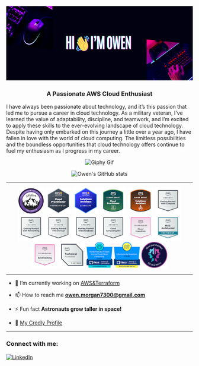<img src="https://raw.githubusercontent.com/O-Morgan/O-Morgan/main/GitHub%20Banner.png" width="1000" height="200">


<h3 align="center">A Passionate AWS Cloud Enthusiast</h3> 

I have always been passionate about technology, and it’s this passion that led me to pursue a career in cloud technology. As a military veteran, I’ve learned the value of adaptability, discipline, and teamwork, and I’m excited to apply these skills to the ever-evolving landscape of cloud technology. Despite having only embarked on this journey a little over a year ago, I have fallen in love with the world of cloud computing. The limitless possibilities and the boundless opportunities that cloud technology offers continue to fuel my enthusiasm as I progress in my career.

<p align="center">
  <img src="https://media.giphy.com/media/qgQUggAC3Pfv687qPC/giphy.gif" alt="Giphy Gif">
</p>


<div align="center">

![Owen's GitHub stats](https://github-readme-stats.vercel.app/api?username=O-Morgan&theme=radical&show_icons=true)</div>

---

<p align="center">
  <img src="https://github.com/O-Morgan/O-Morgan/blob/main/cpb-terraformer-badge.svg" width="70">
  <img src="https://github.com/O-Morgan/O-Morgan/blob/main/aws-certified-cloud-practitioner.png" width="70">
  <img src="https://github.com/O-Morgan/O-Morgan/blob/main/aws-certified-solutions-architect-associate.png" width="70">
  <img src="https://github.com/O-Morgan/O-Morgan/blob/main/aws-cloud-quest-cloud-practitioner.png" width="70">
  <img src="https://github.com/O-Morgan/O-Morgan/blob/main/aws-cloud-quest-solutions-architect.png" width="70">
  <img src="https://github.com/O-Morgan/O-Morgan/blob/main/aws-educate-getting-started-with-compute.png" width="70">
  <img src="https://github.com/O-Morgan/O-Morgan/blob/main/aws-educate-getting-started-with-networking.png" width="70">
  <img src="https://github.com/O-Morgan/O-Morgan/blob/main/aws-educate-getting-started-with-storage.png" width="70">
  <img src="https://github.com/O-Morgan/O-Morgan/blob/main/aws-educate-getting-started-with-databases.png" width="70">
  <img src="https://github.com/O-Morgan/O-Morgan/blob/main/aws-educate-introduction-to-cloud-101.png" width="70">
  <img src="https://github.com/O-Morgan/O-Morgan/blob/main/aws-knowledge-cloud-essentials.png" width="70">
  <img src="https://github.com/O-Morgan/O-Morgan/blob/main/well-architected-proficient.png" width="70">
  <img src="https://github.com/O-Morgan/O-Morgan/blob/main/aws-knowledge-architecting.png" width="70">
  <img src="https://github.com/O-Morgan/O-Morgan/blob/main/aws-partner-technical-accredited%20(1).png" width="70">
  <img src="https://github.com/O-Morgan/O-Morgan/blob/main/lfs200.png" width="70">
  <img src="https://github.com/O-Morgan/O-Morgan/blob/main/lfc108-cybersecurity-essentials.png" width="70">
  <img src="https://github.com/O-Morgan/O-Morgan/blob/main/badge-gitops.png" width="70">
  </p>


---

- 🔭 I’m currently working on [AWS&Terraform](https://github.com/O-Morgan/terraform-beginner-bootcamp-2023)

- 📫 How to reach me **owen.morgan7300@gmail.com**

- ⚡ Fun fact **Astronauts grow taller in space!**

- 🌱 [My Credly Profile](https://www.credly.com/users/owen-morgan.4778d523)

---

<h3 align="left">Connect with me:</h3>
<p align="left">
  <a href="https://www.linkedin.com/in/owen-morgan7300" target="blank">
    <img align="center" src="https://raw.githubusercontent.com/rahuldkjain/github-profile-readme-generator/master/src/images/icons/Social/linked-in-alt.svg" alt="LinkedIn" height="30" width="40" />
  </a>
</p>










<!--
**O-Morgan/O-Morgan** is a ✨ _special_ ✨ repository because its `README.md` (this file) appears on your GitHub profile.

Here are some ideas to get you started:

- 🔭 I’m currently working on ...
- 🌱 I’m currently learning ...
- 👯 I’m looking to collaborate on ...
- 🤔 I’m looking for help with ...
- 💬 Ask me about ...
- 📫 How to reach me: ...
- 😄 Pronouns: ...
- ⚡ Fun fact: ...
-->
